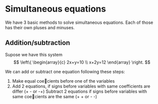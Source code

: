 # Simultaneous equations
We have 3 basic methods to solve simultaneous equations. Each of those has their own pluses and minuses.

## Addition/subtraction

Supose we have this system
$$
\left\{ 
\begin{array}{c}
2x+y=10 \\
x+2y=12
\end{array}
\right.
 $$
 
We can add or subtract one equation following these steps:
1. Make equal coecients before one of the variables
2. Add 2 equations, if signs before variables with same coefficients are differ (+ - or -+) Subtract 2 equations if signs before variables with same coecients are the same (+ + or - -)
<!--stackedit_data:
eyJoaXN0b3J5IjpbMTE4ODQ0ODg4XX0=
-->